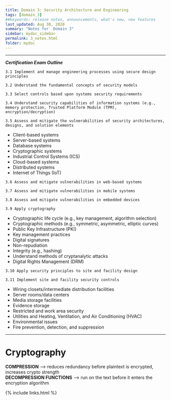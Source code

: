 ```yaml
---
title: Domain 3: Security Architecture and Engineering
tags: [domain_3]
##keywords: release notes, announcements, what's new, new features
last_updated: Aug 30, 2020
summary: "Notes for  Domain 3"
sidebar: mydoc_sidebar
permalink: 3_notes.html
folder: mydoc
---
```


------------------------------------------------------------------
**_Certification Exam Outline_**

`3.1 Implement and manage engineering processes using secure design principles`

`3.2 Understand the fundamental concepts of security models`

`3.3 Select controls based upon systems security requirements`

`3.4 Understand security capabilities of information systems (e.g., memory protection, Trusted
Platform Module (TPM), encryption/decryption)`

`3.5 Assess and mitigate the vulnerabilities of security architectures, designs, and solution
elements`
- Client-based systems
- Server-based systems
- Database systems
- Cryptographic systems
- Industrial Control Systems (ICS)
- Cloud-based systems
- Distributed systems
- Internet of Things (IoT)

`3.6 Assess and mitigate vulnerabilities in web-based systems`

`3.7 Assess and mitigate vulnerabilities in mobile systems`

`3.8 Assess and mitigate vulnerabilities in embedded devices`

`3.9 Apply cryptography`
- Cryptographic life cycle (e.g., key management, algorithm selection)
- Cryptographic methods (e.g., symmetric, asymmetric, elliptic curves)
- Public Key Infrastructure (PKI)
- Key management practices
- Digital signatures
- Non-repudiation
- Integrity (e.g., hashing)
- Understand methods of cryptanalytic attacks
- Digital Rights Management (DRM)

`3.10 Apply security principles to site and facility design`

`3.11 Implement site and facility security controls`
- Wiring closets/intermediate distribution facilities
- Server rooms/data centers
- Media storage facilities
- Evidence storage
- Restricted and work area security
- Utilities and Heating, Ventilation, and Air Conditioning (HVAC)
- Environmental issues
- Fire prevention, detection, and suppression
------------------------------------------------------------------


# Cryptography

**COMPRESSION** --> reduces redundancy before plaintext is encrypted, increases crypto strength \
**DECOMPRESSION FUNCTIONS** --> run on the text before it enters the encryption algorithm



{% include links.html %}
